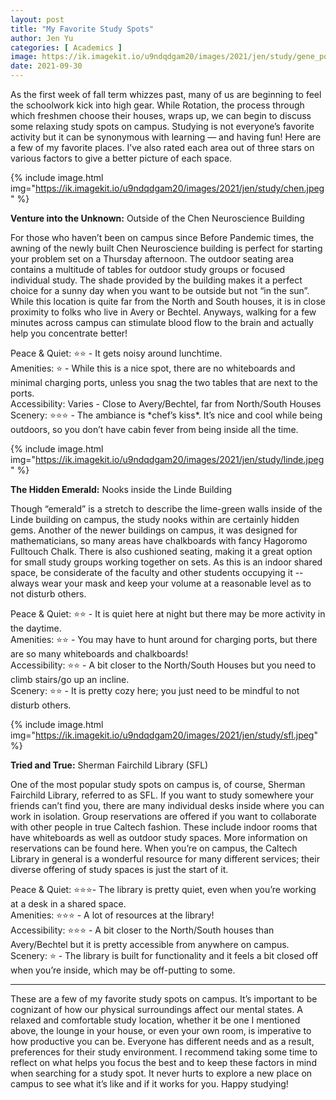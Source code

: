 ```yaml
---
layout: post
title: "My Favorite Study Spots"
author: Jen Yu
categories: [ Academics ]
image: https://ik.imagekit.io/u9ndqdgam20/images/2021/jen/study/gene_pool.jpeg
date: 2021-09-30
---
```


As the first week of fall term whizzes past, many of us are beginning to feel the schoolwork kick into high gear. While Rotation, the process through which freshmen choose their houses, wraps up, we can begin to discuss some relaxing study spots on campus. Studying is not everyone’s favorite activity but it can be synonymous with learning — and having fun! Here are a few of my favorite places. I’ve also rated each area out of three stars on various factors to give a better picture of each space.


{% include image.html img="https://ik.imagekit.io/u9ndqdgam20/images/2021/jen/study/chen.jpeg" %}

**Venture into the Unknown:** Outside of the Chen Neuroscience Building

For those who haven’t been on campus since Before Pandemic times, the awning of the newly built Chen Neuroscience building is perfect for starting your problem set on a Thursday afternoon. The outdoor seating area contains a multitude of tables for outdoor study groups or focused individual study. The shade provided by the building makes it a perfect choice for a sunny day when you want to be outside but not “in the sun”. While this location is quite far from the North and South houses, it is in close proximity to folks who live in Avery or Bechtel. Anyways, walking for a few minutes across campus can stimulate blood flow to the brain and actually help you concentrate better!

Peace & Quiet: ⭐⭐ - It gets noisy around lunchtime. <br>
Amenities: ⭐ - While this is a nice spot, there are no whiteboards and minimal charging ports, unless you snag the two tables that are next to the ports. <br>
Accessibility: Varies - Close to Avery/Bechtel, far from North/South Houses <br>
Scenery: ⭐⭐⭐  - The ambiance is \*chef’s kiss\*. It’s nice and cool while being outdoors, so you don’t have cabin fever from being inside all the time.



{% include image.html img="https://ik.imagekit.io/u9ndqdgam20/images/2021/jen/study/linde.jpeg" %}

**The Hidden Emerald:** Nooks inside the Linde Building

Though “emerald” is a stretch to describe the lime-green walls inside of the Linde building on campus, the study nooks within are certainly hidden gems. Another of the newer buildings on campus, it was designed for mathematicians, so many areas have chalkboards with fancy Hagoromo Fulltouch Chalk. There is also cushioned seating, making it a great option for small study groups working together on sets. As this is an indoor shared space, be considerate of the faculty and other students occupying it -- always wear your mask and keep your volume at a reasonable level as to not disturb others.

Peace & Quiet: ⭐⭐ - It is quiet here at night but there may be more activity in the daytime. <br>
Amenities: ⭐⭐ - You may have to hunt around for charging ports, but there are so many whiteboards and chalkboards! <br>
Accessibility: ⭐⭐ - A bit closer to the North/South Houses but you need to climb stairs/go up an incline. <br>
Scenery: ⭐⭐ - It is pretty cozy here; you just need to be mindful to not disturb others.

{% include image.html img="https://ik.imagekit.io/u9ndqdgam20/images/2021/jen/study/sfl.jpeg" %}

**Tried and True:** Sherman Fairchild Library (SFL)

One of the most popular study spots on campus is, of course, Sherman Fairchild Library, referred to as SFL. If you want to study somewhere your friends can’t find you, there are many individual desks inside where you can work in isolation. Group reservations are offered if you want to collaborate with other people in true Caltech fashion. These include indoor rooms that have whiteboards as well as outdoor study spaces. More information on reservations can be found here. When you’re on campus, the Caltech Library in general is a wonderful resource for many different services; their diverse offering of study spaces is just the start of it.

Peace & Quiet: ⭐⭐⭐- The library is pretty quiet, even when you’re working at a desk in a shared space. <br>
Amenities: ⭐⭐⭐ - A lot of resources at the library! <br>
Accessibility: ⭐⭐⭐ - A bit closer to the North/South houses than Avery/Bechtel but it is pretty accessible from anywhere on campus. <br>
Scenery: ⭐ - The library is built for functionality and it feels a bit closed off when you’re inside, which may be off-putting to some.

---

These are a few of my favorite study spots on campus. It’s important to be cognizant of how our physical surroundings affect our mental states. A relaxed and comfortable study location, whether it be one I mentioned above, the lounge in your house, or even your own room, is imperative to how productive you can be. Everyone has different needs and as a result, preferences for their study environment. I recommend taking some time to reflect on what helps you focus the best and to keep these factors in mind when searching for a study spot. It never hurts to explore a new place on campus to see what it’s like and if it works for you. Happy studying!

